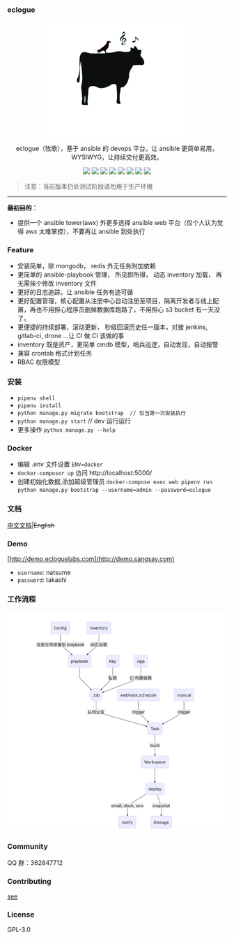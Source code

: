 ### eclogue
<p align="center">
  <a href="//ecloguelabs.org">
        <img alt="eclogue" src="images/logo.svg" width="320">
  </a>
</p>
<p align="center">
  eclogue（牧歌），基于 ansible 的 devops 平台。让 ansible 更简单易用，WYSIWYG，让持续交付更高效。
</p>

<p align="center">

<img src="http://jks.sangsay.com/view/all/job/eclogue/badge/icon" />
<img src="https://img.shields.io/github/issues/eclogue/eclogue"/>
<img src="https://img.shields.io/github/search/eclogue/eclogue/devops"/>
<img src="https://img.shields.io/github/pipenv/locked/python-version/eclogue/eclogue"/>
<img src="https://img.shields.io/github/pipenv/locked/dependency-version/eclogue/eclogue/flask"/>
<img src="https://img.shields.io/github/pipenv/locked/dependency-version/eclogue/eclogue/ansible"/>
<img src="https://img.shields.io/github/commit-activity/m/eclogue/eclogue"/>
<img src="https://img.shields.io/github/languages/code-size/eclogue/eclogue"/>

</p>


> 注意：当前版本仍处测试阶段请勿用于生产环境

---

**~~最初目的~~**：
- 提供一个 ansible tower(awx) 外更多选择 ansible web 平台（仅个人认为觉得 awx 太难掌控），不要再让 ansible 到处执行

### Feature
- 安装简单，除 mongodb， redis 外无任务附加依赖
- 更简单的 ansible-playbook 管理， 所见即所得， 动态 inventory 加载， 再无需挨个修改 inventory 文件
- 更好的日志追踪，让 ansible 任务有迹可循
- 更好配置管理，核心配置从注册中心自动注册至项目，隔离开发者与线上配置，再也不用担心程序员删掉数据库跑路了，不用担心 s3 bucket 有一天没了。
- 更便捷的持续部署，滚动更新， 秒级回滚历史任一版本，对接 jenkins, gitlab-ci, drone ...让 CI 做 CI 该做的事
- inventory 既是资产，更简单 cmdb 模型，哨兵巡逻，自动发现，自动报警
- 兼容 crontab 格式计划任务
- RBAC 权限模型

### 安装
- `pipenv shell`
- `pipenv install`
- `python manage.py migrate bootstrap  // 仅当第一次安装执行`
- `python manage.py start` // dev 运行运行
- 更多操作 `python manage.py --help`

### Docker
- 编辑 .env 文件设置 `ENV=docker`
- `docker-composer up` 访问 http://localhost:5000/
- 创建初始化数据,添加超级管理员 `docker-compose exec web pipenv run python manage.py bootstrap --username=admin --password=eclogue`

### 文档
[中文文档](http://doc.sangsay.com)|~~English~~

### Demo
[http://demo.ecloguelabs.com](http://demo.sangsay.com)

- `username`: natsume
- `password`: takashi

### 工作流程

![image](images/flow.png)



### Community
QQ 群：362847712

### Contributing
[see](http://doc.ecloguelabs.com/#/contributing)

### License
GPL-3.0


